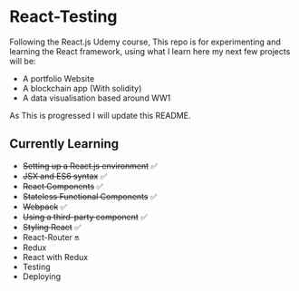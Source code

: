 # React-Testing
Following the React.js Udemy course, This repo is for experimenting and learning the React framework, using what I learn here my next few projects will be:

- A portfolio Website
- A blockchain app (With solidity)
- A data visualisation based around WW1

As This is progressed I will update this README.

## Currently Learning

- ~~Setting up a React.js environment~~ :white_check_mark:
- ~~JSX and ES6 syntax~~ :white_check_mark:
- ~~React Components~~ :white_check_mark:
- ~~Stateless Functional Components~~ :white_check_mark:
- ~~Webpack~~ :white_check_mark:
- ~~Using a third-party component~~ :white_check_mark:
- ~~Styling React~~ :white_check_mark:
- React-Router :on:
- Redux
- React with Redux
- Testing
- Deploying
